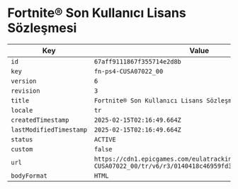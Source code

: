 # Fortnite® Son Kullanıcı Lisans Sözleşmesi

| Key | Value |
| --- | ----- |
| `id` | `67aff9111867f355714e2d8b` |
| `key` | `fn-ps4-CUSA07022_00` |
| `version` | `6` |
| `revision` | `3` |
| `title` | `Fortnite® Son Kullanıcı Lisans Sözleşmesi` |
| `locale` | `tr` |
| `createdTimestamp` | `2025-02-15T02:16:49.664Z` |
| `lastModifiedTimestamp` | `2025-02-15T02:16:49.664Z` |
| `status` | `ACTIVE` |
| `custom` | `false` |
| `url` | `https://cdn1.epicgames.com/eulatracking-download/fn-ps4-CUSA07022_00/tr/v6/r3/0140418c46959fd36fdff169aff00d18.pdf` |
| `bodyFormat` | `HTML` |
